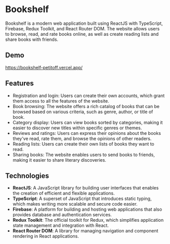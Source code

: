# Bookshelf

Bookshelf is a modern web application built using ReactJS with TypeScript, Firebase, Redux Toolkit, and React Router DOM. The website allows users to browse, read, and rate books online, as well as create reading lists and share books with friends.

## Demo
https://bookshelf-petitoff.vercel.app/

## Features

- Registration and login: Users can create their own accounts, which grant them access to all the features of the website.
- Book browsing: The website offers a rich catalog of books that can be browsed based on various criteria, such as genre, author, or title of book.
- Category display: Users can view books sorted by categories, making it easier to discover new titles within specific genres or themes.
- Reviews and ratings: Users can express their opinions about the books they've read, rate them, and browse the opinions of other readers.
- Reading lists: Users can create their own lists of books they want to read.
- Sharing books: The website enables users to send books to friends, making it easier to share literary discoveries.

## Technologies

- **ReactJS**: A JavaScript library for building user interfaces that enables the creation of efficient and flexible applications.
- **TypeScript**: A superset of JavaScript that introduces static typing, which makes writing more scalable and secure code easier.
- **Firebase**: A platform for building and hosting web applications that also provides database and authentication services.
- **Redux Toolkit**: The official toolkit for Redux, which simplifies application state management and integration with React.
- **React Router DOM**: A library for managing navigation and component rendering in React applications.
